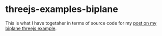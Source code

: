 # threejs-examples-biplane

This is what I have togetaher in terms of source code for my [post on my biplane threejs example](/https://dustinpfister.github.io/2021/02/17/threejs-examples-biplane/).
